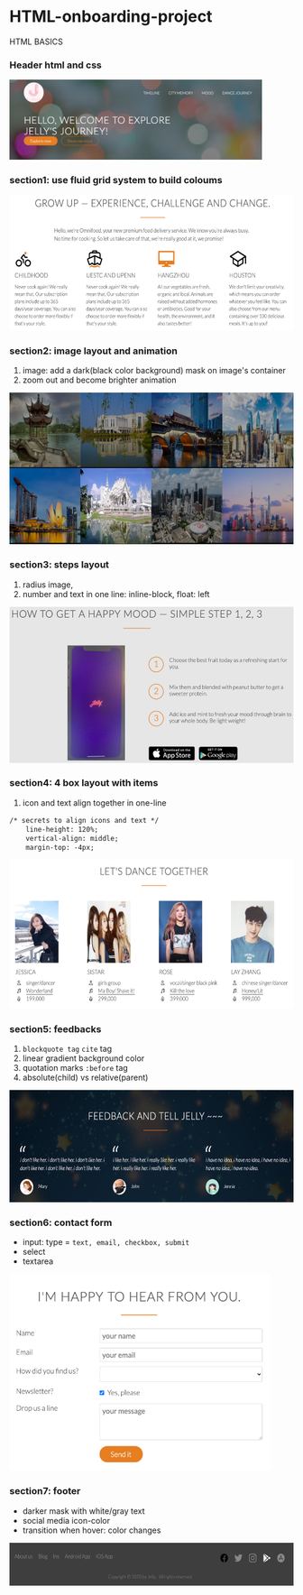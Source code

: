 # HTML-onboarding-project
HTML BASICS

### Header html and css
<img src="./header-cover.png" width="447.5" height="141.4" >

### section1: use fluid grid system to build coloums
<img src="./timeline-cover.png" width="575" height="241" >

### section2: image layout and animation
1. image: add a dark(black color background) mask on image's container
2. zoom out and become brighter animation
<img src="./city-cover.png" width="566" height="269" >

### section3: steps layout 
1. radius image,
2. number and text in one line: inline-block, float: left

<img src="./mood-cover.png" width="519" height="277" >

### section4: 4 box layout with items
1. icon and text align together in one-line
```
/* secrets to align icons and text */
    line-height: 120%;
    vertical-align: middle;
    margin-top: -4px;
```

<img src="./dance-cover.png" width="570" height="265" >

### section5: feedbacks
1. `blockquote tag` `cite` tag
2. linear gradient background color
3. quotation marks `:before` tag
4. absolute(child) vs relative(parent)
<img src="./feedback-cover.png" width="590" height="199" >

### section6: contact form
* input: type = `text, email, checkbox, submit`
* select
* textarea

<img src="./contact-form.png" width="464" height="349" >

### section7: footer
* darker mask with white/gray text
* social media icon-color
* transition when hover: color changes

<img src="./footer-cover.png" width="598" height="76" >


